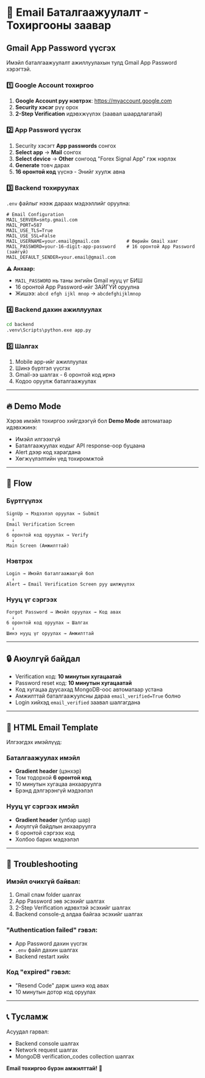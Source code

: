 # 📧 Email Баталгаажуулалт - Тохиргооны заавар

## Gmail App Password үүсгэх

Имэйл баталгаажуулалт ажиллуулахын тулд Gmail App Password хэрэгтэй.

### 1️⃣ Google Account тохиргоо

1. **Google Account руу нэвтрэх**: https://myaccount.google.com
2. **Security хэсэг** рүү орох
3. **2-Step Verification** идэвхжүүлэх (заавал шаардлагатай)

### 2️⃣ App Password үүсгэх

1. Security хэсэгт **App passwords** сонгох
2. **Select app** → **Mail** сонгох
3. **Select device** → **Other** сонгоод "Forex Signal App" гэж нэрлэх
4. **Generate** товч дарах
5. **16 оронтой код** үүснэ - Энийг хуулж авна

### 3️⃣ Backend тохируулах

`.env` файлыг нээж дараах мэдээллийг оруулна:

```env
# Email Configuration
MAIL_SERVER=smtp.gmail.com
MAIL_PORT=587
MAIL_USE_TLS=True
MAIL_USE_SSL=False
MAIL_USERNAME=your.email@gmail.com          # Өөрийн Gmail хаяг
MAIL_PASSWORD=your-16-digit-app-password    # 16 оронтой App Password (зайгүй)
MAIL_DEFAULT_SENDER=your.email@gmail.com
```

**⚠️ Анхаар:**

- `MAIL_PASSWORD` нь таны энгийн Gmail нууц үг БИШ
- 16 оронтой App Password-ийг ЗАЙГҮЙ оруулна
- Жишээ: `abcd efgh ijkl mnop` → `abcdefghijklmnop`

### 4️⃣ Backend дахин ажиллуулах

```bash
cd backend
.venv\Scripts\python.exe app.py
```

### 5️⃣ Шалгах

1. Mobile app-ийг ажиллуулах
2. Шинэ бүртгэл үүсгэх
3. Gmail-ээ шалгах - 6 оронтой код ирнэ
4. Кодоо оруулж баталгаажуулах

---

## 🔥 Demo Mode

Хэрэв имэйл тохиргоо хийгдээгүй бол **Demo Mode** автоматаар идэвхжинэ:

- Имэйл илгээхгүй
- Баталгаажуулах кодыг API response-оор буцаана
- Alert дээр код харагдана
- Хөгжүүлэлтийн үед тохиромжтой

---

## 📱 Flow

### Бүртгүүлэх

```
SignUp → Мэдээлэл оруулах → Submit
  ↓
Email Verification Screen
  ↓
6 оронтой код оруулах → Verify
  ↓
Main Screen (Амжилттай)
```

### Нэвтрэх

```
Login → Имэйл баталгаажаагүй бол
  ↓
Alert → Email Verification Screen руу шилжүүлэх
```

### Нууц үг сэргээх

```
Forgot Password → Имэйл оруулах → Код авах
  ↓
6 оронтой код оруулах → Шалгах
  ↓
Шинэ нууц үг оруулах → Амжилттай
```

---

## 🔒 Аюулгүй байдал

- Verification код: **10 минутын хугацаатай**
- Password reset код: **10 минутын хугацаатай**
- Код хугацаа дуусахад MongoDB-оос автоматаар устана
- Амжилттай баталгаажуулсны дараа `email_verified=True` болно
- Login хийхэд `email_verified` заавал шалгагдана

---

## 🎨 HTML Email Template

Илгээгдэх имэйлүүд:

### Баталгаажуулах имэйл

- **Gradient header** (цэнхэр)
- Том тодорхой **6 оронтой код**
- 10 минутын хугацаа анхааруулга
- Брэнд дэлгэрэнгүй мэдээлэл

### Нууц үг сэргээх имэйл

- **Gradient header** (улбар шар)
- Аюулгүй байдлын анхааруулга
- 6 оронтой сэргээх код
- Холбоо барих мэдээлэл

---

## 🐛 Troubleshooting

### Имэйл очихгүй байвал:

1. Gmail спам folder шалгах
2. App Password зөв эсэхийг шалгах
3. 2-Step Verification идэвхтэй эсэхийг шалгах
4. Backend console-д алдаа байгаа эсэхийг шалгах

### "Authentication failed" гэвэл:

- App Password дахин үүсгэх
- `.env` файл дахин шалгах
- Backend restart хийх

### Код "expired" гэвэл:

- "Resend Code" дарж шинэ код авах
- 10 минутын дотор код оруулах

---

## 📞 Тусламж

Асуудал гарвал:

- Backend console шалгах
- Network request шалгах
- MongoDB verification_codes collection шалгах

**Email тохиргоо бүрэн амжилттай!** 🎉
